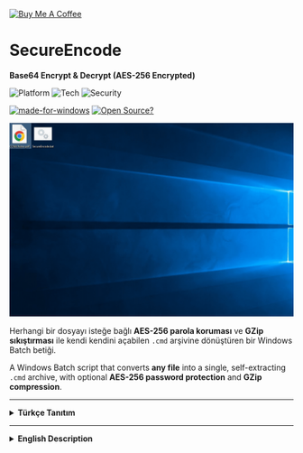 <a href="https://buymeacoffee.com/abdullaherturk" target="_blank"><img src="https://cdn.buymeacoffee.com/buttons/v2/default-yellow.png" alt="Buy Me A Coffee" style="height: 60px !important;width: 217px !important;" ></a>

# SecureEncode 
**Base64 Encrypt & Decrypt (AES-256 Encrypted)**

![Platform](https://img.shields.io/badge/Platform-Windows-0078D6?style=for-the-badge)
![Tech](https://img.shields.io/badge/Tech-Batch_&_PowerShell-blue?style=for-the-badge)
![Security](https://img.shields.io/badge/Security-AES--256_|_GZip-red?style=for-the-badge)

[![made-for-windows](https://img.shields.io/badge/Made%20for-Windows-00A4E3.svg?style=flat&logo=microsoft)](https://www.microsoft.com/)
[![Open Source?](https://img.shields.io/badge/Open%20source%3F-Of%20course%21%20%E2%9D%A4-009e0a.svg?style=flat)](https://github.com/abdullah-erturk/Secure-Encode)

![sample](https://github.com/abdullah-erturk/Secure-Encode/blob/main/preview.gif)

Herhangi bir dosyayı isteğe bağlı **AES-256 parola koruması** ve **GZip sıkıştırması** ile kendi kendini açabilen `.cmd` arşivine dönüştüren bir Windows Batch betiği.

A Windows Batch script that converts **any file** into a single, self-extracting `.cmd` archive, with optional **AES-256 password protection** and **GZip compression**.

---

<details>
<summary><strong>Türkçe Tanıtım</strong></summary>

## Proje Hakkında

Bu proje, bir dosyayı (`.zip`, `.pdf`, `.exe`, `.txt` veya `.iso` vb. olabilir) alıp, onu **kendi kendini çözebilen (self-extracting)** tek bir Windows komut dosyasına (`.cmd`) dönüştüren bir "Kodlayıcı" (Encoder) betiğidir.

Oluşturulan bu `.cmd` dosyası, orijinal dosyanızı GZip ile sıkıştırılmış ve (isteğe bağlı olarak) AES-256 ile şifrelenmiş halde içinde barındırır. Bu `.cmd` dosyasını herhangi bir Windows 7, 8.1, 10 veya 11 işletim sisteminde çalıştırdığınızda, sizden şifreyi ister ve orijinal dosyayı
güvenli bir şekilde kurtarır.


## Özellikler

* **Kendi Kendini Çözen (Self-Extracting):** Veriyi ve veriyi çözen mantığı tek bir `.cmd` dosyasında birleştirir.
* **İsteğe Bağlı AES-256 Şifreleme:** Dosyanızı parola ile koruma seçeneği sunar.
    * Parola girilirse: Dosya, **AES-256**, **PBKDF2 (10.000 iterasyon)** ve rastgele **Salt/IV** kullanılarak şifrelenir.
    * Parola girilmezse (Enter'a basılırsa): Dosya şifrelenmez, sadece sıkıştırılır.
* **GZip Sıkıştırma:** Şifrelensin veya şifrelenmesin, tüm dosyalar GZip ile sıkıştırılarak son dosya boyutu küçültülür.
* **Büyük Dosya Desteği:** Yüksek boyutlu dosyaları (örn. 300MB+ dosyaları) `OutOfMemoryException` (Bellek Yetersiz) hatası vermeden işler. Base64 dönüşümü RAM yerine doğrudan dosyaya "akıtılır" (stream).
* **Güvenli Şifre Girişi:** Hem kodlayıcı hem de çözücü betiklerde şifre girişi `***` karakterleri ile gizlenir.
* **SHA256 Bütünlük Kontrolü:** Çözücü betik, dosyayı kurtardıktan sonra orijinal dosyanın SHA256 hash değerini kontrol ederek verinin bozulup bozulmadığını doğrular.
* **Geniş Uyumluluk:** **Windows 7, 8.1, 10,11 ve Server** üzerinde tam uyumlu çalışır.
* **Bağımsızlık:** Harici bir yazılıma ihtiyaç duymaz, sadece Windows'un kendi Batch ve PowerShell (v2.0+) motorlarını kullanır.

## Nasıl Kullanılır?

İşlem iki adımdan oluşur: KODLAMA ve ÇÖZME.

   ### 1. Encode (Dosyayı Paketleme)

1.  Bu repodan `SecureEncode.bat` betiğini indirin.
2.  Paketlemek istediğiniz herhangi bir dosyayı (örn: `MySecretFile.zip`) `SecureEncode.bat` dosyasının üzerine **sürükleyip bırakın**.
3.  Bir komut istemi açılacaktır. Güçlü bir şifre belirleyin ve `Enter`'a basın.
    * *(Şifresiz paketlemek için `Enter`'a basıp geçin.)*
4.  İşlem tamamlandığında, aynı klasörde `MySecretFile_decode.cmd` adında yeni bir dosya oluşacaktır.

   ### 2. Decode (Dosyayı Kurtarma)

1.  Oluşturduğunuz `..._decode.cmd` dosyasını alın ve (e-posta, USB vb. ile) hedef makineye taşıyın.
2.  Dosyaya çift tıklayarak çalıştırın.
3.  Eğer şifrelediyseniz, komut istemi sizden şifreyi (yine `***` olarak gizli) isteyecektir. Doğru şifreyi girin.
4.  Betik, orijinal dosyayı (`MySecretFile.zip`) aynı klasöre kurtaracak ve dosya bütünlüğünü doğrulayacaktır.

   ## Güvenlik Modeli: Şifrem Kırılabilir mi?

Bu betiğin güvenliği, sizin seçtiğiniz parolanın gücüne **%100 bağlıdır**.

* **Algoritma (AES-256):** Kırılamaz. Bu, bankacılık ve askeri sistemlerde kullanılan endüstri standardıdır. Bir saldırganın şifrenizi bilmeden veriyi çözmesi matematiksel olarak imkansızdır.
* **Şifreniz (Sizin Sorumluluğunuz):** Kırılabilir. Bir saldırgan, algoritmayı kırmayı denemez; sizin şifrenizi *tahmin etmeyi* (Brute-Force / Kaba Kuvvet) dener.

#### Güvenlik Seviyeleri:

| Şifre Gücü | Örnek Şifre | Kırılma Süresi (Tahmini) | Güvenlik Durumu |
| :--- | :--- | :--- | :--- |
| **Çok Zayıf** | `1` veya `123` | Saniyeler | **GÜVENSİZ** |
| **Zayıf** | `password123` | Dakikalar / Saatler | **GÜVENSİZ** |
| **Güçlü** | `Benim!Sifrem-1990` | Yüzyıllar | **GÜVENLİ** |
| **Parola** | `kirmizi-araba-77-hizli-gider?` | Trilyonlarca Yıl | **KIRILAMAZ** |

**Özet: Hassas veriler için ASLA zayıf şifreler kullanmayın.**

## Bağımlılıklar

* Windows 7, 8.1, 10, 11 veya Server
* PowerShell 2.0 veya üzeri (Tüm Windows 7 ve üzeri sistemlerde varsayılan olarak bulunur)

## Yazar

**Abdullah ERTÜRK**
* [https://github.com/abdullah-erturk](https://github.com/abdullah-erturk)
* [https://erturk.netlify.app](https://erturk.netlify.app)

</details>

---

<details>
<summary><strong>English Description</strong></summary>

---

## About The Project

This project is an "Encoder" script that takes any file (`.zip`, `.pdf`, `.exe`, `.txt` or `.iso` etc.) and converts it into a single, **self-extracting** Windows command script (`.cmd`).

This generated `.cmd` file contains your original file, compressed with GZip and (optionally) encrypted with AES-256. When you run this `.cmd` file on any Windows 7, 8.1, 10, or 11 operatin system, it will prompt you for the password and securely recover the original file.

## Features

* **Self-Extracting:** Combines the data and the logic to decode it into a single `.cmd` file.
* **Optional AES-256 Encryption:** Provides the option to protect your file with a password.
    * If a password is provided: The file is encrypted using **AES-256**, **PBKDF2 (10,000 iterations)**, and a random **Salt/IV**.
    * If no password is provided (Enter is pressed): The file is not encrypted, only compressed.
* **GZip Compression:** Whether encrypted or not, all files are compressed with GZip to reduce the final file size.
* **Large File Support:** Processes large files (e.g., 300MB+ files) without throwing an `OutOfMemoryException`. The Base64 conversion is "streamed" directly to the file instead of being held in RAM.
* **Secure Password Entry:** Password entry is masked with `***` characters in both the encoder and decoder scripts.
* **SHA256 Integrity Check:** After recovering the file, the decoder script verifies the SHA256 hash of the original file to confirm the data was not corrupted.
* **Wide Compatibility:** Fully compatible with **Windows 7, 8.1, 10, 11 and Server**.
* **Zero Dependencies:** Requires no external software, using only Windows' native Batch and PowerShell (v2.0+) engines.

## How to Use

The process consists of two steps: ENCODING and DECODING.

   ### 1. Encode (Packing the File)

1.  Download the `SecureEncode.bat` script from this repo.
2.  **Drag and drop** any file you want to pack (e.g., `MySecretFile.zip`) onto the `SecureEncode.bat` file.
3.  A command prompt will open. Set a strong password and press `Enter`.
    * *(To pack without a password, just press `Enter`.)*
4.  When the process is complete, a new file named `MySecretFile_decode.cmd` will be created in the same folder.

   ### 2. Decode (Recovering the File)

1.  Take the generated `..._decode.cmd` file and move it to the target machine (via email, USB, etc.).
2.  Double-click the file to run it.
3.  If you encrypted it, the command prompt will ask for the password (again, masked with `***`). Enter the correct password.
4.  The script will recover the original file (`MySecretFile.zip`) in the same folder and verify its integrity.

   ## Security Model: Can My Password Be Cracked?

The security of this script is **100% dependent on the strength of the password you choose**.

* **The Algorithm (AES-256):** Unbreakable. This is the industry standard used in banking and military systems. It is mathematically impossible for an attacker to decode the data without knowing your password.
* **Your Password (Your Responsibility):** Crackable. An attacker will not try to break the algorithm; they will try to *guess* your password (known as a Brute-Force or Dictionary Attack).

#### Security Levels:

| Password Strength | Example Password | Time to Crack (Estimate) | Security Status |
| :--- | :--- | :--- | :--- |
| **Very Weak** | `1` or `123` | Seconds | **INSECURE** |
| **Weak** | `password123` | Minutes / Hours | **INSECURE** |
| **Strong** | `My!Passw-1990` | Centuries | **SECURE** |
| **Passphrase** | `red-car-77-goes-fast?` | Trillions of Years | **UNBREAKABLE** |

**Summary: NEVER use weak passwords for sensitive data.**

## Dependencies

* Windows 7, 8.1, 10, 11 or Server
* PowerShell 2.0 or higher (Installed by default on all Windows 7 systems and newer)

## Author

**Abdullah ERTÜRK**
* [https://github.com/abdullah-erturk](https://github.com/abdullah-erturk)
* [https://erturk.netlify.app](https://erturk.netlify.app)
</details>
